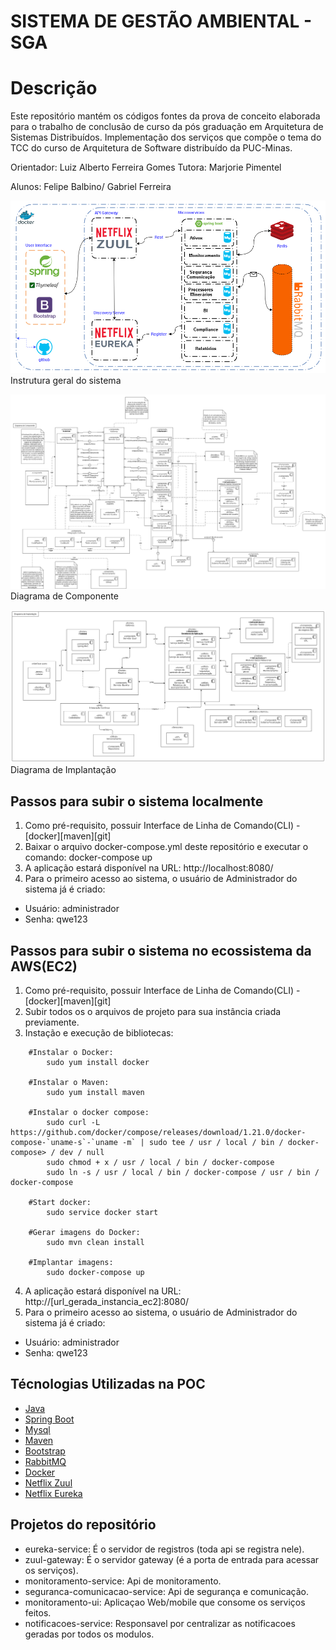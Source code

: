 # SISTEMA DE GESTÃO AMBIENTAL - SGA

# Descrição
Este repositório mantém os códigos fontes da prova de conceito elaborada para o trabalho de conclusão de curso da pós graduação em Arquitetura de Sistemas Distribuídos.
Implementação dos serviços que compõe o tema do TCC do curso de Arquitetura de Software distribuído da PUC-Minas.

Orientador: Luiz Alberto Ferreira Gomes
Tutora: Marjorie Pimentel


Alunos: Felipe Balbino/ Gabriel Ferreira

![alt text](https://github.com/felipeBalbino/SCA-puc-minas/blob/main/Documentos/Diagramas/Instrutura%20do%20Sistema.png)
Instrutura geral do sistema

![alt text](https://github.com/felipeBalbino/SCA-puc-minas/blob/main/Documentos/Diagramas/Diagrama%20de%20Componente.png?raw=true)
Diagrama de Componente

![alt text](https://github.com/felipeBalbino/SCA-puc-minas/blob/main/Documentos/Diagramas/Diagrama%20de%20Implanta%C3%A7%C3%A3o.png?raw=true)
Diagrama de Implantação

## Passos para subir o sistema localmente

1. Como pré-requisito, possuir Interface de Linha de Comando(CLI) - [docker][maven][git]
2. Baixar o arquivo docker-compose.yml deste repositório e executar o comando: docker-compose up
3. A aplicação estará disponível na URL: http://localhost:8080/
4. Para o primeiro acesso ao sistema, o usuário de Administrador do sistema já é criado:
  * Usuário: administrador
  * Senha: qwe123
  
## Passos para subir o sistema no ecossistema da AWS(EC2)

1. Como pré-requisito, possuir Interface de Linha de Comando(CLI) - [docker][maven][git]
2. Subir todos os o arquivos de projeto para sua instância criada previamente. 
3. Instação e execução de bibliotecas:
```
	#Instalar o Docker: 
		sudo yum install docker
	
	#Instalar o Maven: 
		sudo yum install maven
	
	#Instalar o docker compose:
		sudo curl -L https://github.com/docker/compose/releases/download/1.21.0/docker-compose-`uname-s`-`uname -m` | sudo tee / usr / local / bin / docker-compose> / dev / null
		sudo chmod + x / usr / local / bin / docker-compose
		sudo ln -s / usr / local / bin / docker-compose / usr / bin / docker-compose
	
	#Start docker:
		sudo service docker start
		
	#Gerar imagens do Docker:
		sudo mvn clean install
		
	#Implantar imagens:
		sudo docker-compose up
```
4. A aplicação estará disponível na URL:  http://[url_gerada_instancia_ec2]:8080/
5. Para o primeiro acesso ao sistema, o usuário de Administrador do sistema já é criado:
  * Usuário: administrador
  * Senha: qwe123
 
## Técnologias Utilizadas na POC

* [Java](https://java.com/en/download/)
* [Spring Boot](https://spring.io/projects/spring-boot)
* [Mysql](https://www.mysql.com/)
* [Maven](https://maven.apache.org/)
* [Bootstrap](https://getbootstrap.com/)
* [RabbitMQ](https://www.rabbitmq.com/)
* [Docker](https://www.docker.com/)
* [Netflix Zuul](https://github.com/Netflix/zuul)
* [Netflix Eureka](https://github.com/Netflix/eureka)


## Projetos do repositório
* eureka-service: É o servidor de registros (toda api se registra nele).
* zuul-gateway: É o servidor gateway (é a porta de entrada para acessar os serviços).
* monitoramento-service: Api de monitoramento.
* seguranca-comunicacao-service: Api de segurança e comunicação.
* monitoramento-ui: Aplicaçao Web/mobile que consome os serviços feitos.
* notificacoes-service: Responsavel por centralizar as notificacoes geradas por todos os modulos.

